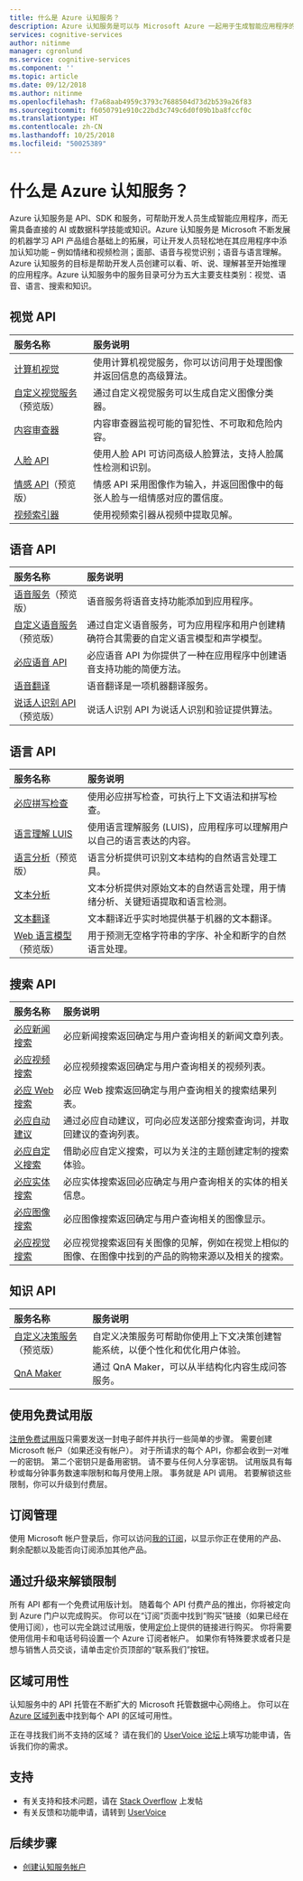 ```yaml
---
title: 什么是 Azure 认知服务？
description: Azure 认知服务是可以与 Microsoft Azure 一起用于生成智能应用程序的 API、SDK 和服务。
services: cognitive-services
author: nitinme
manager: cgronlund
ms.service: cognitive-services
ms.component: ''
ms.topic: article
ms.date: 09/12/2018
ms.author: nitinme
ms.openlocfilehash: f7a68aab4959c3793c7688504d73d2b539a26f83
ms.sourcegitcommit: f6050791e910c22bd3c749c6d0f09b1ba8fccf0c
ms.translationtype: HT
ms.contentlocale: zh-CN
ms.lasthandoff: 10/25/2018
ms.locfileid: "50025389"
---
```

# <a name="what-are-azure-cognitive-services"></a>什么是 Azure 认知服务？

Azure 认知服务是 API、SDK 和服务，可帮助开发人员生成智能应用程序，而无需具备直接的 AI 或数据科学技能或知识。Azure 认知服务是 Microsoft 不断发展的机器学习 API 产品组合基础上的拓展，可让开发人员轻松地在其应用程序中添加认知功能 – 例如情绪和视频检测；面部、语音与视觉识别；语音与语言理解。Azure 认知服务的目标是帮助开发人员创建可以看、听、说、理解甚至开始推理的应用程序。Azure 认知服务中的服务目录可分为五大主要支柱类别：视觉、语音、语言、搜索和知识。

## <a name="vision-apis"></a>视觉 API

|服务名称|服务说明|
|:-----------|:------------------|
|[计算机视觉](https://docs.microsoft.com/azure/cognitive-services/computer-vision/ "计算机视觉")|使用计算机视觉服务，你可以访问用于处理图像并返回信息的高级算法。|
|[自定义视觉服务](https://docs.microsoft.com/azure/cognitive-services/Custom-Vision-Service/home "自定义视觉服务")（预览版）|通过自定义视觉服务可以生成自定义图像分类器。|
|[内容审查器](https://docs.microsoft.com/azure/cognitive-services/content-moderator/overview "内容审查器")|内容审查器监视可能的冒犯性、不可取和危险内容。|
|[人脸 API](https://docs.microsoft.com/azure/cognitive-services/face/ "人脸 API")|使用人脸 API 可访问高级人脸算法，支持人脸属性检测和识别。|
|[情感 API](https://docs.microsoft.com/azure/cognitive-services/emotion/home "情感 API")（预览版）|情感 API 采用图像作为输入，并返回图像中的每张人脸与一组情感对应的置信度。|
| [视频索引器](https://docs.microsoft.com/azure/cognitive-services/video-indexer/video-indexer-overview "视频索引器")|使用视频索引器从视频中提取见解。|

## <a name="speech-apis"></a>语音 API

|服务名称|服务说明|
|:-----------|:------------------|
|[语音服务](https://docs.microsoft.com/azure/cognitive-services/speech-service/ "语音服务")（预览版）|语音服务将语音支持功能添加到应用程序。|
|[自定义语音服务](https://docs.microsoft.com/azure/cognitive-services/custom-speech-service/cognitive-services-custom-speech-home "自定义语音服务")（预览版）|通过自定义语音服务，可为应用程序和用户创建精确符合其需要的自定义语言模型和声学模型。|
|[必应语音 API](https://docs.microsoft.com/azure/cognitive-services/speech/home "必应语音 API")|必应语音 API 为你提供了一种在应用程序中创建语音支持功能的简便方法。|
|[语音翻译](https://docs.microsoft.com/azure/cognitive-services/translator-speech/ "语音翻译")|语音翻译是一项机器翻译服务。|
|[说话人识别 API](https://docs.microsoft.com/azure/cognitive-services/speaker-recognition/home "说话人识别 API")（预览版）|说话人识别 API 为说话人识别和验证提供算法。|

## <a name="language-apis"></a>语言 API

|服务名称|服务说明|
|:-----------|:------------------|
|[必应拼写检查](https://docs.microsoft.com/azure/cognitive-services/bing-spell-check/ "必应拼写检查")|使用必应拼写检查，可执行上下文语法和拼写检查。|
|[语言理解 LUIS](https://docs.microsoft.com/azure/cognitive-services/luis/ "语言理解")|使用语言理解服务 (LUIS)，应用程序可以理解用户以自己的语言表达的内容。|
|[语言分析](https://docs.microsoft.com/azure/cognitive-services/linguisticanalysisapi/home "语言分析")（预览版）|语言分析提供可识别文本结构的自然语言处理工具。|
|[文本分析](https://docs.microsoft.com/azure/cognitive-services/text-analytics/ "文本分析")|文本分析提供对原始文本的自然语言处理，用于情绪分析、关键短语提取和语言检测。|
|[文本翻译](https://docs.microsoft.com/azure/cognitive-services/translator/ "文本翻译")|文本翻译近乎实时地提供基于机器的文本翻译。||
|[Web 语言模型](https://docs.microsoft.com/azure/cognitive-services/web-language-model/home "Web 语言模型")（预览版）|用于预测无空格字符串的字序、补全和断字的自然语言处理。|

## <a name="search-apis"></a>搜索 API

|服务名称|服务说明|
|:-----------|:------------------|
|[必应新闻搜索](https://docs.microsoft.com/azure/cognitive-services/bing-news-search/ "必应新闻搜索")|必应新闻搜索返回确定与用户查询相关的新闻文章列表。|
|[必应视频搜索](https://docs.microsoft.com/azure/cognitive-services/Bing-Video-Search/ "必应视频搜索")|必应视频搜索返回确定与用户查询相关的视频列表。|
|[必应 Web 搜索](https://docs.microsoft.com/azure/cognitive-services/bing-web-search/ "必应 Web 搜索")|必应 Web 搜索返回确定与用户查询相关的搜索结果列表。|
|[必应自动建议](https://docs.microsoft.com/azure/cognitive-services/Bing-Autosuggest "必应自动建议")|通过必应自动建议，可向必应发送部分搜索查询词，并取回建议的查询列表。|
|[必应自定义搜索](https://docs.microsoft.com/azure/cognitive-services/bing-custom-search "必应自定义搜索")|借助必应自定义搜索，可以为关注的主题创建定制的搜索体验。|
|[必应实体搜索](https://docs.microsoft.com/azure/cognitive-services/bing-entities-search/ "必应实体搜索")|必应实体搜索返回必应确定与用户查询相关的实体的相关信息。|
|[必应图像搜索](https://docs.microsoft.com/azure/cognitive-services/bing-image-search "必应图像搜索")|必应图像搜索返回确定与用户查询相关的图像显示。|
|[必应视觉搜索](https://docs.microsoft.com/azure/cognitive-services/bing-visual-search "必应视觉搜索")|必应视觉搜索返回有关图像的见解，例如在视觉上相似的图像、在图像中找到的产品的购物来源以及相关的搜索。|

## <a name="knowledge-apis"></a>知识 API

|服务名称|服务说明|
|:-----------|:------------------|
| [自定义决策服务](https://docs.microsoft.com/azure/cognitive-services/custom-decision-service/ "自定义决策搜索")（预览版）|自定义决策服务可帮助你使用上下文决策创建智能系统，以便个性化和优化用户体验。|
|[QnA Maker](https://docs.microsoft.com/azure/cognitive-services/qnamaker/index "QnA Maker")|通过 QnA Maker，可以从半结构化内容生成问答服务。|

## <a name="use-free-trials"></a>使用免费试用版

[注册免费试用版](https://azure.microsoft.com/try/cognitive-services/ "注册帮助")只需要发送一封电子邮件并执行一些简单的步骤。 需要创建 Microsoft 帐户（如果还没有帐户）。 对于所请求的每个 API，你都会收到一对唯一的密钥。 第二个密钥只是备用密钥。 请不要与任何人分享密钥。 试用版具有每秒或每分钟事务数速率限制和每月使用上限。 事务就是 API 调用。 若要解锁这些限制，你可以升级到付费层。

## <a name="subscription-management"></a>订阅管理

使用 Microsoft 帐户登录后，你可以访问[我的订阅](https://www.microsoft.com/cognitive-services/en-us/subscriptions "我的订阅")，以显示你正在使用的产品、剩余配额以及能否向订阅添加其他产品。

## <a name="upgrade-to-unlock-limits"></a>通过升级来解锁限制

所有 API 都有一个免费试用版计划。 随着每个 API 付费产品的推出，你将被定向到 Azure 门户以完成购买。 你可以在“订阅”页面中找到“购买”链接（如果已经在使用订阅），也可以完全跳过试用版，使用[定价](https://www.microsoft.com/cognitive-services/en-us/pricing "定价")上提供的链接进行购买。 你将需要使用信用卡和电话号码设置一个 Azure 订阅者帐户。 如果你有特殊要求或者只是想与销售人员交谈，请单击定价页顶部的“联系我们”按钮。

## <a name="regional-availability"></a>区域可用性

认知服务中的 API 托管在不断扩大的 Microsoft 托管数据中心网络上。 你可以在 [Azure 区域列表](https://azure.microsoft.com/regions)中找到每个 API 的区域可用性。

正在寻找我们尚不支持的区域？ 请在我们的 [UserVoice 论坛](https://cognitive.uservoice.com/)上填写功能申请，告诉我们你的需求。

## <a name="support"></a>支持

* 有关支持和技术问题，请在 [Stack Overflow](https://stackoverflow.com/questions/tagged/microsoft-cognitive) 上发帖
* 有关反馈和功能申请，请转到 [UserVoice](https://cognitive.uservoice.com/)

## <a name="next-steps"></a>后续步骤

* [创建认知服务帐户](cognitive-services-apis-create-account.md)
